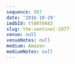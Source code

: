 ```yaml
---
sequence: 567
date: '2016-10-29'
imdbId: tt0076683
slug: the-sentinel-1977
venue: null
venueNotes: null
medium: Amazon
mediumNotes: null
---
```



